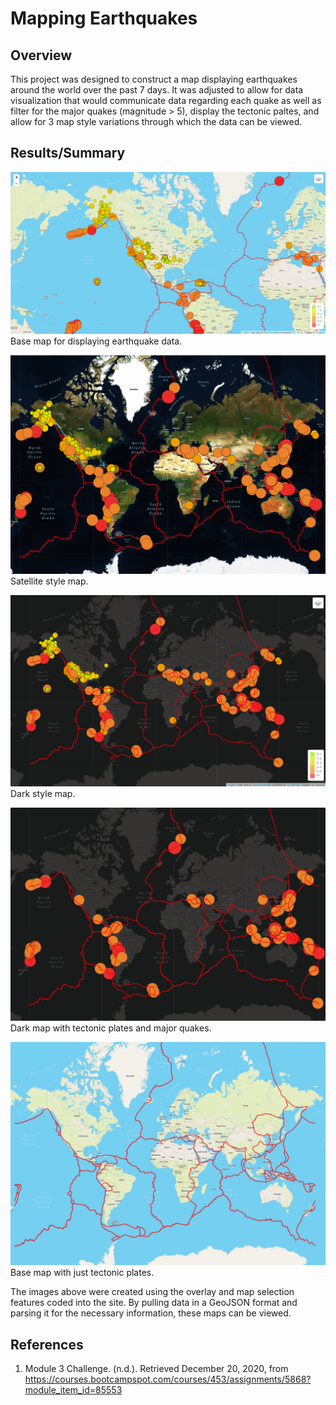 # Mapping Earthquakes

## Overview

This project was designed to construct a map displaying earthquakes around the world over the past 7 days. It was adjusted to allow for data visualization that would communicate data regarding each quake as well as filter for the major quakes (magnitude > 5), display the tectonic paltes, and allow for 3 map style variations through which the data can be viewed.

## Results/Summary

![Base Map](https://github.com/MattK1454/Mapping_Earthquakes/blob/main/images/base_map.png)
Base map for displaying earthquake data.

![Satellite Map](https://github.com/MattK1454/Mapping_Earthquakes/blob/main/images/satellite_map.png)
Satellite style map.

![Dark Map](https://github.com/MattK1454/Mapping_Earthquakes/blob/main/images/dark_map.png)
Dark style map.

![Dark Map with tectonic plates and major quakes](https://github.com/MattK1454/Mapping_Earthquakes/blob/main/images/dark_map_major_plates.png)
Dark map with tectonic plates and major quakes.

![Base Map with just tectonic plates](https://github.com/MattK1454/Mapping_Earthquakes/blob/main/images/base_map_plates.png)
Base map with just tectonic plates.

The images above were created using the overlay and map selection features coded into the site. By pulling data in a GeoJSON format and parsing it for the necessary information, these maps can be viewed.

## References

1. Module 3 Challenge. (n.d.). Retrieved December 20, 2020, from
https://courses.bootcampspot.com/courses/453/assignments/5868?module_item_id=85553
